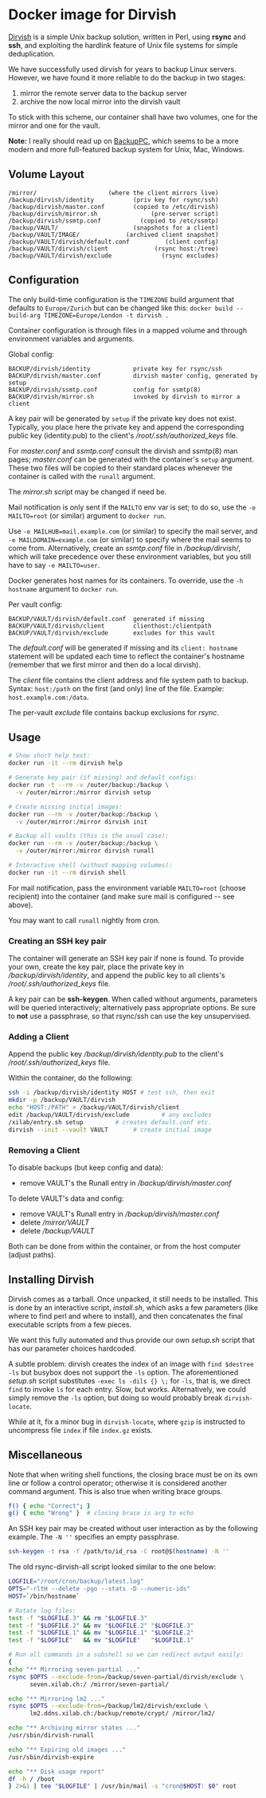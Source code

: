 # Docker image for Dirvish

[Dirvish][dirvish] is a simple Unix backup solution,
written in Perl, using **rsync** and **ssh**, and
exploiting the hardlink feature of Unix file systems
for simple deduplication.

We have successfully used dirvish for years to backup
Linux servers. However, we have found it more reliable
to do the backup in two stages:

1. mirror the remote server data to the backup server
2. archive the now local mirror into the dirvish vault

To stick with this scheme, our container shall have
two volumes, one for the mirror and one for the vault.

**Note:** I really should read up on [BackupPC][backuppc],
which seems to be a more modern and more full-featured
backup system for Unix, Mac, Windows.

## Volume Layout

```text
/mirror/                    (where the client mirrors live)
/backup/dirvish/identity           (priv key for rsync/ssh)
/backup/dirvish/master.conf        (copied to /etc/dirvish)
/backup/dirvish/mirror.sh               (pre-server script)
/backup/dirvish/ssmtp.conf           (copied to /etc/ssmtp)
/backup/VAULT/                     (snapshots for a client)
/backup/VAULT/IMAGE/             (archived client snapshot)
/backup/VAULT/dirvish/default.conf          (client config)
/backup/VAULT/dirvish/client             (rsync host:/tree)
/backup/VAULT/dirvish/exclude              (rsync excludes)
```

## Configuration

The only build-time configuration is the `TIMEZONE` build argument
that defaults to `Europe/Zurich` but can be changed like this:
`docker build --build-arg TIMEZONE=Europe/London -t dirvish .`

Container configuration is through files in a mapped volume
and through environment variables and arguments.

Global config:

```text
BACKUP/dirvish/identity            private key for rsync/ssh
BACKUP/dirvish/master.conf         dirvish master config, generated by setup
BACKUP/dirvish/ssmtp.conf          config for ssmtp(8)
BACKUP/dirvish/mirror.sh           invoked by dirvish to mirror a client
```

A key pair will be generated by `setup` if the private key
does not exist. Typically, you place here the private key
and append the corresponding public key (identity.pub) to
the client's */root/.ssh/authorized_keys* file.

For *master.conf* and *ssmtp.conf* consult the dirvish
and ssmtp(8) man pages; *master.conf* can be generated
with the container's `setup` argument. These two files
will be copied to their standard places whenever the
container is called with the `runall` argument.

The *mirror.sh* script may be changed if need be.

Mail notification is only sent if the `MAILTO` env var is
set; to do so, use the `-e MAILTO=root` (or similar)
argument to `docker run`.

Use `-e MAILHUB=mail.example.com` (or similar) to specify
the mail server, and `-e MAILDOMAIN=example.com` (or similar)
to specify where the mail seems to come from. Alternatively,
create an *ssmtp.conf* file in */backup/dirvish/*, which
will take precedence over these environment variables, but
you still have to say `-e MAILTO=user`.

Docker generates host names for its containers. To override,
use the `-h hostname` argument to `docker run`.

Per vault config:

```text
BACKUP/VAULT/dirvish/default.conf  generated if missing
BACKUP/VAULT/dirvish/client        clienthost:/clientpath
BACKUP/VAULT/dirvish/exclude       excludes for this vault
```

The *default.conf* will be generated if missing and
its `client: hostname` statement will be updated each
time to reflect the container's hostname (remember
that we first mirror and then do a local dirvish).

The *client* file contains the client address and file system
path to backup. Syntax: `host:/path` on the first (and only)
line of the file. Example: `host.example.com:/data`.

The per-vault *exclude* file contains backup exclusions
for *rsync*.

## Usage

```sh
# Show short help text:
docker run -it --rm dirvish help

# Generate key pair (if missing) and default configs:
docker run -t --rm -v /outer/backup:/backup \
  -v /outer/mirror:/mirror dirvish setup

# Create missing initial images:
docker run --rm -v /outer/backup:/backup \
  -v /outer/mirror:/mirror dirvish init

# Backup all vaults (this is the usual case):
docker run --rm -v /outer/backup:/backup \
  -v /outer/mirror:/mirror dirvish runall

# Interactive shell (without mapping volumes):
docker run -it --rm dirvish shell
```

For mail notification, pass the environment variable
`MAILTO=root` (choose recipient) into the container
(and make sure mail is configured -- see above).

You may want to call `runall` nightly from cron.

### Creating an SSH key pair

The container will generate an SSH key pair if none
is found. To provide your own, create the key pair,
place the private key in */backup/dirvish/identity*,
and append the public key to all clients's
*/root/.ssh/authorized_keys* file.

A key pair can be **ssh-keygen**. When called without
arguments, parameters will be queried interactively;
alternatively pass appropriate options. Be sure to
**not** use a passphrase, so that rsync/ssh can use
the key unsupervised.

### Adding a Client

Append the public key */backup/dirvish/identity.pub*
to the client's */root/.ssh/authorized_keys* file.

Within the container, do the following:

```sh
ssh -i /backup/dirvish/identity HOST # test ssh, then exit
mkdir -p /backup/VAULT/dirvish
echo "HOST:/PATH" > /backup/VAULT/dirvish/client
edit /backup/VAULT/dirvish/exclude         # any excludes
/xilab/entry.sh setup         # creates default.conf etc.
dirvish --init --vault VAULT       # create initial image
```

### Removing a Client

To disable backups (but keep config and data):

- remove VAULT's the Runall entry in */backup/dirvish/master.conf*

To delete VAULT's data and config:

- remove VAULT's Runall entry in */backup/dirvish/master.conf*
- delete */mirror/VAULT*
- delete */backup/VAULT*

Both can be done from within the container,
or from the host computer (adjust paths).

## Installing Dirvish

Dirvish comes as a tarball. Once unpacked, it still needs
to be installed. This is done by an interactive script,
*install.sh*, which asks a few parameters (like where
to find perl and where to install), and then concatenates
the final executable scripts from a few pieces.

We want this fully automated and thus provide our own
*setup.sh* script that has our parameter choices hardcoded.

A subtle problem: dirvish creates the index of an image
with `find $destree -ls` but busybox does not support the
`-ls` option. The aforementioned *setup.sh* script substitutes
`-exec ls -dils {} \;` for `-ls`, that is, we direct `find`
to invoke `ls` for each entry. Slow, but works. Alternatively,
we could simply remove the `-ls` option, but doing so would
probably break `dirvish-locate`.

While at it, fix a minor bug in `dirvish-locate`, where
`gzip` is instructed to uncompress file `index` if file
`index.gz` exists.

## Miscellaneous

Note that when writing shell functions, the closing
brace must be on its own line or follow a control operator;
otherwise it is considered another command argument.
This is also true when writing brace groups.

```sh
f() { echo "Correct"; }
g() { echo "Wrong" }  # closing brace is arg to echo
```

An SSH key pair may be created without user interaction
as by the following example. The `-N ''` specifies an
empty passphrase.

```sh
ssh-keygen -t rsa -f /path/to/id_rsa -C root@$(hostname) -N ''
```

The old rsync-dirvish-all script looked similar to the one below:

```sh
LOGFILE="/root/cron/backup/latest.log"
OPTS="-rltH --delete -pgo --stats -D --numeric-ids"
HOST=`/bin/hostname`

# Rotate log files:
test -f "$LOGFILE.3" && rm "$LOGFILE.3"
test -f "$LOGFILE.2" && mv "$LOGFILE.2" "$LOGFILE.3"
test -f "$LOGFILE.1" && mv "$LOGFILE.1" "$LOGFILE.2"
test -f "$LOGFILE"   && mv "$LOGFILE"   "$LOGFILE.1"

# Run all commands in a subshell so we can redirect output easily:
{
echo "** Mirroring seven-partial ..."
rsync $OPTS --exclude-from=/backup/seven-partial/dirvish/exclude \
      seven.xilab.ch:/ /mirror/seven-partial/

echo "** Mirroring lm2 ..."
rsync $OPTS --exclude-from=/backup/lm2/dirvish/exclude \
      lm2.ddns.xilab.ch:/backup/remote/crypt/ /mirror/lm2/

echo "** Archiving mirror states ..."
/usr/sbin/dirvish-runall

echo "** Expiring old images ..."
/usr/sbin/dirvish-expire

echo "** Disk usage report"
df -h / /boot
} 2>&1 | tee "$LOGFILE" | /usr/bin/mail -s "cron@$HOST: $0" root
```

[dirvish]: http://www.dirvish.org/
[backuppc]: https://backuppc.github.io/backuppc/
